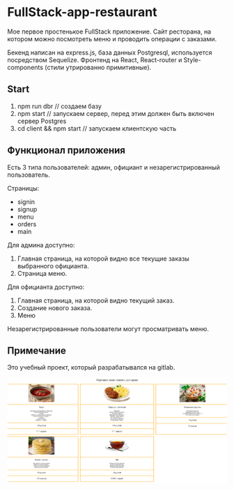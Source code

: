 # FullStack-app-restaurant

Мое первое простенькое FullStack приложение. Сайт ресторана, на котором можно посмотреть меню и проводить операции с заказами.

Бекенд написан на express.js, база данных Postgresql, используется посредством Sequelize.
Фронтенд на React, React-router и Style-components (стили утрированно примитивные).

## Start

1. npm run dbr // создаем базу
2. npm start // запускаем сервер, перед этим должен быть включен сервер Postgres
3. cd client && npm start // запускаем клиентскую часть

## Функционал приложения

Есть 3 типа пользователей: админ, официант и незарегистрированный пользователь.

Страницы:
- signin
- signup
- menu
- orders
- main

Для админа доступно:
1. Главная страница, на которой видно все текущие заказы выбранного официанта.
2. Страница меню.

Для официанта доступно:
1. Главная страница, на которой видно текущий заказ.
2. Создание нового заказа.
3. Меню

Незарегистрированные пользователи могут просматривать меню.


## Примечание

Это учебный проект, который разрабатывался на gitlab.<br>

![menu](menu.png)
